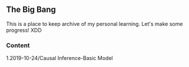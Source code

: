 ## The Big Bang

This is a place to keep archive of my personal learning. Let's make some progress! XDD

### Content

  1.2019-10-24/Causal Inference-Basic Model
